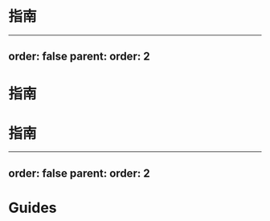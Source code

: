 # 指南




---
order: false
parent:
  order: 2
---

# 指南


# 指南




---
order: false
parent:
  order: 2
---

# Guides
